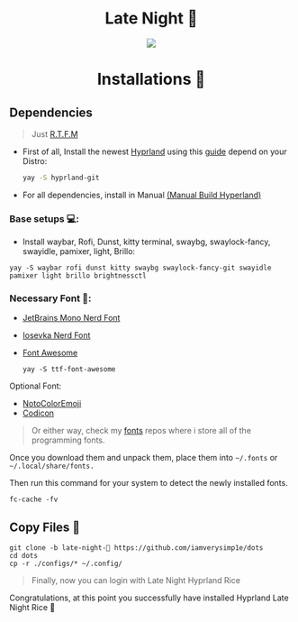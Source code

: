 <div align="center">
    <h1>Late Night 🌃</h1>
</div>

<div align="center">

![](https://raw.githubusercontent.com/iamverysimp1e/dots/late-night-%F0%9F%8C%83/ScreenShots/HyprLand/preview.png)

</div>

<div align="center">
    <h1>Installations 💫</h1>
</div>

## Dependencies

> Just [R.T.F.M](https://en.wikipedia.org/wiki/RTFM)

- First of all, Install the newest [Hyprland](https://hyprland.org/) using this [guide](https://wiki.hyprland.org/Getting-Started/Installation/) depend on your Distro:

  ```zsh
  yay -S hyprland-git
  ```

- For all dependencies, install in Manual [(Manual Build Hyperland)](https://wiki.hyprland.org/Getting-Started/Installation/)

### Base setups 💻:

- Install waybar, Rofi, Dunst, kitty terminal, swaybg, swaylock-fancy, swayidle, pamixer, light, Brillo:

```
yay -S waybar rofi dunst kitty swaybg swaylock-fancy-git swayidle pamixer light brillo brightnessctl
```

### Necessary Font 🔑:

- [JetBrains Mono Nerd Font](https://github.com/ryanoasis/nerd-fonts/releases/download/v2.2.2/JetBrainsMono.zip)

- [Iosevka Nerd Font](https://github.com/ryanoasis/nerd-fonts/releases/download/v2.3.3/Iosevka.zip)

- [Font Awesome](https://archlinux.org/packages/community/any/ttf-font-awesome/)
  ```
  yay -S ttf-font-awesome
  ```

Optional Font:

- [NotoColorEmoji](https://github.com/googlefonts/noto-emoji/raw/main/fonts/NotoColorEmoji.ttf)
- [Codicon](https://github.com/microsoft/vscode-codicons/raw/main/dist/codicon.ttf)

> Or either way, check my [fonts](https://github.com/iamverysimp1e/fonts) repos where i store all of the programming fonts.

Once you download them and unpack them, place them into `~/.fonts` or `~/.local/share/fonts.`

Then run this command for your system to detect the newly installed fonts.

```
fc-cache -fv
```

## Copy Files 💾

```
git clone -b late-night-🌃 https://github.com/iamverysimp1e/dots
cd dots
cp -r ./configs/* ~/.config/
```

> Finally, now you can login with Late Night Hyprland Rice

Congratulations, at this point you successfully have installed Hyprland Late Night Rice 🌃
